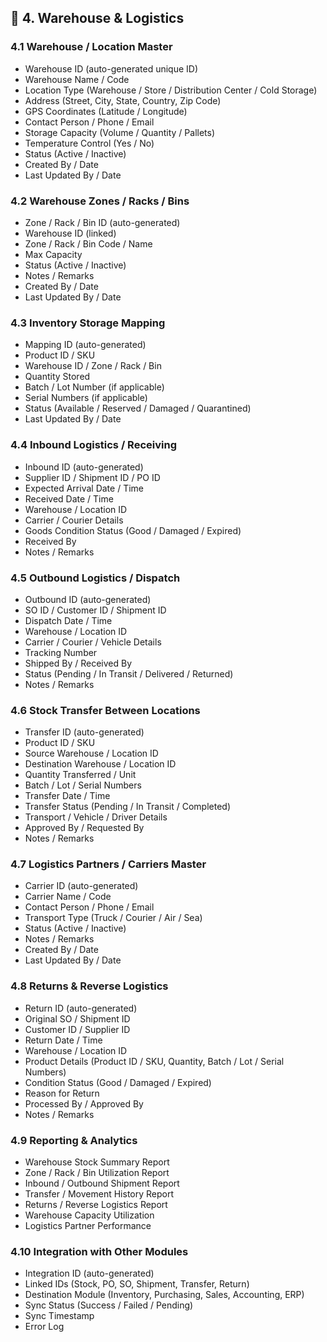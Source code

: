 ## 🔹 4. Warehouse & Logistics

### 4.1 Warehouse / Location Master
- Warehouse ID (auto-generated unique ID)
- Warehouse Name / Code
- Location Type (Warehouse / Store / Distribution Center / Cold Storage)
- Address (Street, City, State, Country, Zip Code)
- GPS Coordinates (Latitude / Longitude)
- Contact Person / Phone / Email
- Storage Capacity (Volume / Quantity / Pallets)
- Temperature Control (Yes / No)
- Status (Active / Inactive)
- Created By / Date
- Last Updated By / Date

### 4.2 Warehouse Zones / Racks / Bins
- Zone / Rack / Bin ID (auto-generated)
- Warehouse ID (linked)
- Zone / Rack / Bin Code / Name
- Max Capacity
- Status (Active / Inactive)
- Notes / Remarks
- Created By / Date
- Last Updated By / Date

### 4.3 Inventory Storage Mapping
- Mapping ID (auto-generated)
- Product ID / SKU
- Warehouse ID / Zone / Rack / Bin
- Quantity Stored
- Batch / Lot Number (if applicable)
- Serial Numbers (if applicable)
- Status (Available / Reserved / Damaged / Quarantined)
- Last Updated By / Date

### 4.4 Inbound Logistics / Receiving
- Inbound ID (auto-generated)
- Supplier ID / Shipment ID / PO ID
- Expected Arrival Date / Time
- Received Date / Time
- Warehouse / Location ID
- Carrier / Courier Details
- Goods Condition Status (Good / Damaged / Expired)
- Received By
- Notes / Remarks

### 4.5 Outbound Logistics / Dispatch
- Outbound ID (auto-generated)
- SO ID / Customer ID / Shipment ID
- Dispatch Date / Time
- Warehouse / Location ID
- Carrier / Courier / Vehicle Details
- Tracking Number
- Shipped By / Received By
- Status (Pending / In Transit / Delivered / Returned)
- Notes / Remarks

### 4.6 Stock Transfer Between Locations
- Transfer ID (auto-generated)
- Product ID / SKU
- Source Warehouse / Location ID
- Destination Warehouse / Location ID
- Quantity Transferred / Unit
- Batch / Lot / Serial Numbers
- Transfer Date / Time
- Transfer Status (Pending / In Transit / Completed)
- Transport / Vehicle / Driver Details
- Approved By / Requested By
- Notes / Remarks

### 4.7 Logistics Partners / Carriers Master
- Carrier ID (auto-generated)
- Carrier Name / Code
- Contact Person / Phone / Email
- Transport Type (Truck / Courier / Air / Sea)
- Status (Active / Inactive)
- Notes / Remarks
- Created By / Date
- Last Updated By / Date

### 4.8 Returns & Reverse Logistics
- Return ID (auto-generated)
- Original SO / Shipment ID
- Customer ID / Supplier ID
- Return Date / Time
- Warehouse / Location ID
- Product Details (Product ID / SKU, Quantity, Batch / Lot / Serial Numbers)
- Condition Status (Good / Damaged / Expired)
- Reason for Return
- Processed By / Approved By
- Notes / Remarks

### 4.9 Reporting & Analytics
- Warehouse Stock Summary Report
- Zone / Rack / Bin Utilization Report
- Inbound / Outbound Shipment Report
- Transfer / Movement History Report
- Returns / Reverse Logistics Report
- Warehouse Capacity Utilization
- Logistics Partner Performance

### 4.10 Integration with Other Modules
- Integration ID (auto-generated)
- Linked IDs (Stock, PO, SO, Shipment, Transfer, Return)
- Destination Module (Inventory, Purchasing, Sales, Accounting, ERP)
- Sync Status (Success / Failed / Pending)
- Sync Timestamp
- Error Log

